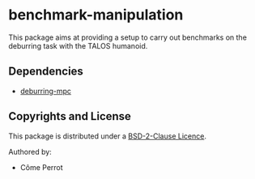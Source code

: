 # benchmark-manipulation

This package aims at providing a setup to carry out benchmarks on the deburring task with the TALOS humanoid.

## Dependencies

* [deburring-mpc](https://github.com/ComePerrot/talos-manipulation)

## Copyrights and License

This package is distributed under a [BSD-2-Clause Licence](./LICENSE).

Authored by:

* Côme Perrot
